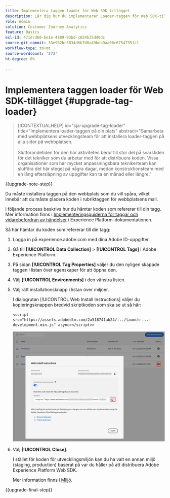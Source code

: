 ```yaml
---
title: Implementera taggen loader för Web SDK-tillägget
description: Lär dig hur du implementerar Loader-taggen för Web SDK-tillägget
role: Admin
solution: Customer Journey Analytics
feature: Basics
exl-id: 471ecd60-6e1e-4889-93bd-c654b35d40dc
source-git-commit: 33e962bc3834d6b7d0a49bea9aa06c67547351c1
workflow-type: tm+mt
source-wordcount: '273'
ht-degree: 0%

---
```


# Implementera taggen loader för Web SDK-tillägget {#upgrade-tag-loader}

<!-- markdownlint-disable MD034 -->

>[!CONTEXTUALHELP]
>id="cja-upgrade-tag-loader"
>title="Implementera loader-taggen på din plats"
>abstract="Samarbeta med webbplatsens utvecklingsteam för att installera loader-taggen på alla sidor på webbplatsen.<br><br>Slutförandetiden för den här aktiviteten beror till stor del på svarstiden för det tekniker som du arbetar med för att distribuera koden. Vissa organisationer som har mycket anpassningsbara teknikerteam kan slutföra det här steget på några dagar, medan konstruktionsteam med en lång eftersläpning av uppgifter kan ta en månad eller längre."

<!-- markdownlint-enable MD034 -->

{{upgrade-note-step}}

Du måste installera taggen på den webbplats som du vill spåra, vilket innebär att du måste placera koden i rubriktaggen för webbplatsens mall.

I följande process beskrivs hur du hämtar koden som refererar till din tagg. Mer information finns i [Implementeringsguiderna för taggar och vidarebefordran av händelser](https://experienceleague.adobe.com/en/docs/experience-platform/tags/get-started/implementation-guides) i Experience Platform-dokumentationen.

Så här hämtar du koden som refererar till din tagg:

1. Logga in på experience.adobe.com med dina Adobe ID-uppgifter.

1. Gå till **[!UICONTROL Data Collection]** > **[!UICONTROL Tags]** i Adobe Experience Platform.

1. På sidan **[!UICONTROL Tag Properties]** väljer du den nyligen skapade taggen i listan över egenskaper för att öppna den.

1. Välj **[!UICONTROL Environments]** i den vänstra listen.

1. Välj rätt installationsknapp i listan över miljöer.

   I dialogrutan [!UICONTROL Web Install Instructions] väljer du kopieringsknappen bredvid skriptkoden som ska se ut så här:

   ```
   <script src="https://assets.adobedtm.com/2a518741ab24/.../launch-...-development.min.js" async></script>>
   ```

   ![Miljö](assets/environment.png)

1. Välj **[!UICONTROL Close]**.

   I stället för koden för utvecklingsmiljön kan du ha valt en annan miljö (staging, production) baserat på var du håller på att distribuera Adobe Experience Platform Web SDK.

   Mer information finns i [Miljö](https://experienceleague.adobe.com/docs/experience-platform/tags/publish/environments/environments.html?).

{{upgrade-final-step}}
